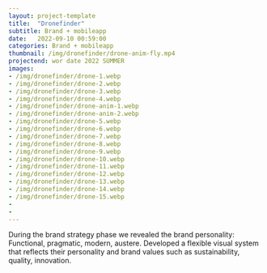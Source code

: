 ```yaml
---
layout: project-template
title:  "Dronefinder"
subtitle: Brand + mobileapp
date:   2022-09-10 00:59:00
categories: Brand + mobileapp
thumbnail: /img/dronefinder/drone-anim-fly.mp4
projectend: wor date 2022 SUMMER
images:
- /img/dronefinder/drone-1.webp
- /img/dronefinder/drone-2.webp
- /img/dronefinder/drone-3.webp
- /img/dronefinder/drone-4.webp
- /img/dronefinder/drone-anim-1.webp
- /img/dronefinder/drone-anim-2.webp
- /img/dronefinder/drone-5.webp
- /img/dronefinder/drone-6.webp
- /img/dronefinder/drone-7.webp
- /img/dronefinder/drone-8.webp
- /img/dronefinder/drone-9.webp
- /img/dronefinder/drone-10.webp
- /img/dronefinder/drone-11.webp
- /img/dronefinder/drone-12.webp
- /img/dronefinder/drone-13.webp
- /img/dronefinder/drone-14.webp
- /img/dronefinder/drone-15.webp
- 
- 
---
```


During the brand strategy phase we revealed the brand personality: Functional, pragmatic, modern, austere. Developed a flexible visual system that reflects their personality and brand values such as sustainability, quality, innovation. 
